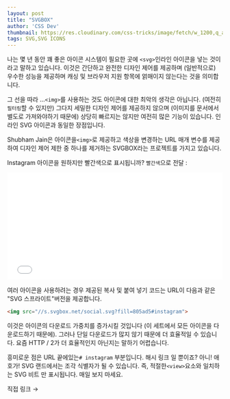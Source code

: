 ```yaml
---
layout: post
title: "SVGBOX"
author: 'CSS Dev'
thumbnail: https://res.cloudinary.com/css-tricks/image/fetch/w_1200,q_auto,f_auto/https://css-tricks.com/wp-content/uploads/2020/08/uisystem-icons.png
tags: SVG,SVG ICONS
---
```



나는 몇 년 동안 꽤 좋은 아이콘 시스템이 필요한 곳에 `<svg>`인라인 아이콘을 넣는 것이라고 말하고 있습니다.
 이것은 간단하고 완전한 디자인 제어를 제공하며 (일반적으로) 우수한 성능을 제공하며 캐싱 및 브라우저 지원 항목에 얽매이지 않는다는 것을 의미합니다.
 

그 선을 따라 ...`<img>`를 사용하는 것도 아이콘에 대한 최악의 생각은 아닙니다.
 (여전히 `필터링`할 수 있지만) 그다지 세밀한 디자인 제어를 제공하지 않으며 (이미지를 문서에서 별도로 가져와야하기 때문에) 상당히 빠르지는 않지만 여전히 많은 기능이 있습니다.
 인라인 SVG 아이콘과 동일한 장점입니다.
 

Shubham Jain은 아이콘을`<img>`로 제공하고 색상을 변경하는 URL 매개 변수를 제공하여 디자인 제어 제한 중 하나를 제거하는 SVGBOX라는 프로젝트를 가지고 있습니다.
 

Instagram 아이콘을 원하지만 빨간색으로 표시됩니까?
 `빨간색`으로 전달 :
 

<div class="wp-block-cp-codepen-gutenberg-embed-block cp_embed_wrapper resizable" style="height: 250px;"><iframe id="cp_embed_pobqLEb" src="//codepen.io/anon/embed/pobqLEb?height=250&amp;theme-id=1&amp;slug-hash=pobqLEb&amp;default-tab=html,result" height="250" scrolling="no" frameborder="0" allowfullscreen="" allowpaymentrequest="" name="CodePen Embed pobqLEb" title="CodePen Embed pobqLEb" class="cp_embed_iframe" style="width: 100%; overflow: hidden; height: 100%;">CodePen Embed Fallback</iframe><div class="win-size-grip" style="touch-action: none;"></div></div>

여러 아이콘을 사용하려는 경우 제공된 복사 및 붙여 넣기 코드는 URL이 다음과 같은 "SVG 스프라이트"버전을 제공합니다.
 

```html
<img src="//s.svgbox.net/social.svg?fill=805ad5#instagram">
```

이것은 아이콘의 다운로드 가중치를 증가시킬 것입니다 (이 세트에서 모든 아이콘을 다운로드하기 때문에). 그러나 단일 다운로드가 많지 않기 때문에 더 효율적일 수 있습니다.
 요즘 HTTP / 2가 더 효율적인지 아닌지는 말하기 어렵습니다.
 

흥미로운 점은 URL 끝에있는`# instagram` 부분입니다.
 해시 링크 일 뿐이죠?
 아니!
 애호가!
 SVG 랜드에서는 조각 식별자가 될 수 있습니다. 즉, 적절한`<view>`요소와 일치하는 SVG 비트 만 표시됩니다.
 매일 보지 마세요.
 

직접 링크 →
 